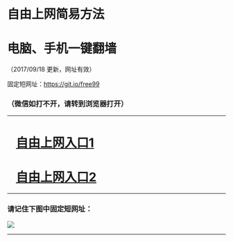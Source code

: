 ﻿# 自由上网简易方法

# 电脑、手机一键翻墙

（2017/09/18 更新，网址有效）

固定短网址：https://git.io/free99

### （微信如打不开，请转到浏览器打开）


***





# &nbsp;&nbsp; <a href="http://ft705322543.fwq-tz1005.info/fwqtz01.html?t=091800130062 " target="_blank">自由上网入口1</a>
# &nbsp;&nbsp; <a href="http://ft848717491.fwq-tz1006.info/fwqtz02.html?t=091800119586 " target="_blank">自由上网入口2</a>
***

### 请记住下图中固定短网址：

<img src="https://s3-us-west-2.amazonaws.com/fwq-1001/yjfq-20170905okok.png" /> 


***

